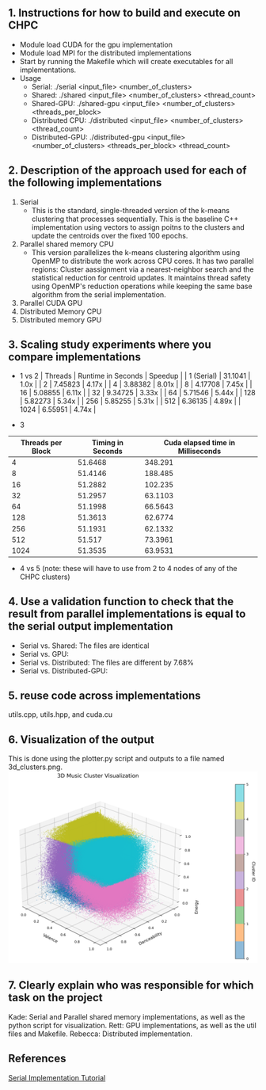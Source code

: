 ## 1. Instructions for how to build and execute on CHPC
- Module load CUDA for the gpu implementation
- Module load MPI for the distributed implementations
- Start by running the Makefile which will create executables for all implementations.
- Usage
    * Serial: ./serial <input_file> <number_of_clusters>
    * Shared: ./shared <input_file> <number_of_clusters> <thread_count>
    * Shared-GPU: ./shared-gpu <input_file> <number_of_clusters> <threads_per_block>
    * Distributed CPU: ./distributed <input_file> <number_of_clusters> <thread_count> 
    * Distributed-GPU: ./distributed-gpu <input_file> <number_of_clusters> <threads_per_block> <thread_count>

## 2. Description of the approach used for each of the following implementations
1. Serial
    - This is the standard, single-threaded version of the k-means clustering that processes sequentially. This is the baseline C++ implementation using vectors to assign poitns to the clusters and update the centroids over the fixed 100 epochs.
2. Parallel shared memory CPU
    - This version parallelizes the k-means clustering algorithm using OpenMP to distribute the work across CPU cores. It has two parallel regions: Cluster aassignment via a nearest-neighbor search and the statistical reduction for centroid updates. It maintains thread safety using OpenMP's reduction operations while keeping the same base algorithm from the serial implementation. 
3. Parallel CUDA GPU 
4. Distributed Memory CPU
5. Distributed memory GPU

## 3. Scaling study experiments where you compare implementations
- 1 vs 2 
| Threads | Runtime in Seconds | Speedup |
| 1 (Serial) | 31.1041 | 1.0x |
| 2 | 7.45823 | 4.17x |
| 4 | 3.88382 | 8.01x |
| 8 | 4.17708 | 7.45x |
| 16 | 5.08855 | 6.11x |
| 32 | 9.34725 | 3.33x |
| 64 | 5.71546 | 5.44x |
| 128 | 5.82273 | 5.34x |
| 256 | 5.85255 | 5.31x |
| 512 | 6.36135 | 4.89x |
| 1024 | 6.55951 | 4.74x |

- 3 

| Threads per Block | Timing in Seconds | Cuda elapsed time in Milliseconds |
|----------|----------|----------|
| 4 | 51.6468 | 348.291 |
| 8 | 51.4146 | 188.485 |
| 16 | 51.2882 | 102.235 |
| 32 | 51.2957 | 63.1103 |
| 64 | 51.1998 | 66.5643 |
| 128 | 51.3613 | 62.6774 |
| 256 | 51.1931 | 62.1332 |
| 512 | 51.517 | 73.3961 |
| 1024 | 51.3535 | 63.9531 |

- 4 vs 5 (note: these will have to use from 2 to 4 nodes of any of the CHPC clusters)

## 4. Use a  validation function to check that the result from parallel implementations is equal to the serial output implementation
- Serial vs. Shared: The files are identical
- Serial vs. GPU:
- Serial vs. Distributed: The files are different by 7.68%
- Serial vs. Distributed-GPU:

## 5. reuse code across implementations
utils.cpp, utils.hpp, and cuda.cu

## 6. Visualization of the output
This is done using the plotter.py script and outputs to a file named 3d_clusters.png.
![Cluster vis](3d_clusters.png)

## 7. Clearly explain who was responsible for which task on the project 
Kade: Serial and Parallel shared memory implementations, as well as the python script for visualization. 
Rett: GPU implementations, as well as the util files and Makefile.
Rebecca: Distributed implementation.

## References
[Serial Implementation Tutorial](https://reasonabledeviations.com/2019/10/02/k-means-in-cpp/)
